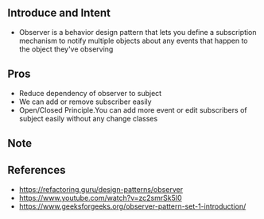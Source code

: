 ## Introduce and Intent

- Observer is a behavior design pattern that lets you define a subscription mechanism to notify multiple objects about any events that happen to the object they've observing

## Pros

- Reduce dependency of observer to subject
- We can add or remove subscriber easily
- Open/Closed Principle.You can add more event or edit subscribers of subject easily without any change classes

## Note

## References

- https://refactoring.guru/design-patterns/observer
- https://www.youtube.com/watch?v=zc2smrSk5I0
- https://www.geeksforgeeks.org/observer-pattern-set-1-introduction/
